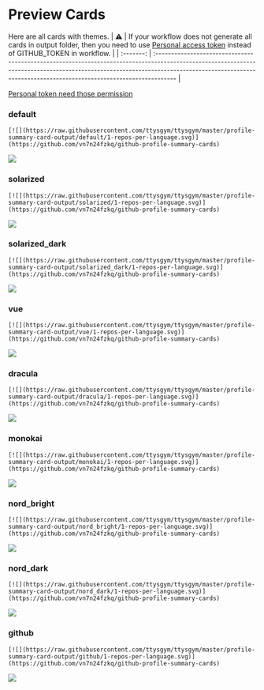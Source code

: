 
# Preview Cards

Here are all cards with themes.
| :warning: | If your workflow does not generate all cards in output folder, then you need to use [Personal access token](https://docs.github.com/en/actions/configuring-and-managing-workflows/creating-and-storing-encrypted-secrets) instead of GITHUB_TOKEN in workflow. |
| :-------: | :------------------------------------------------------------------------------------------------------------------------------------------------------------------------------------------------------------------------------------------------ |

[Personal token need those permission](https://github.com/vn7n24fzkq/github-profile-summary-cards/wiki/Personal-access-token-permissions)


### default


```
[![](https://raw.githubusercontent.com/ttysgym/ttysgym/master/profile-summary-card-output/default/1-repos-per-language.svg)](https://github.com/vn7n24fzkq/github-profile-summary-cards)
```
![](https://raw.githubusercontent.com/ttysgym/ttysgym/master/profile-summary-card-output/default/1-repos-per-language.svg)


### solarized


```
[![](https://raw.githubusercontent.com/ttysgym/ttysgym/master/profile-summary-card-output/solarized/1-repos-per-language.svg)](https://github.com/vn7n24fzkq/github-profile-summary-cards)
```
![](https://raw.githubusercontent.com/ttysgym/ttysgym/master/profile-summary-card-output/solarized/1-repos-per-language.svg)


### solarized_dark


```
[![](https://raw.githubusercontent.com/ttysgym/ttysgym/master/profile-summary-card-output/solarized_dark/1-repos-per-language.svg)](https://github.com/vn7n24fzkq/github-profile-summary-cards)
```
![](https://raw.githubusercontent.com/ttysgym/ttysgym/master/profile-summary-card-output/solarized_dark/1-repos-per-language.svg)


### vue


```
[![](https://raw.githubusercontent.com/ttysgym/ttysgym/master/profile-summary-card-output/vue/1-repos-per-language.svg)](https://github.com/vn7n24fzkq/github-profile-summary-cards)
```
![](https://raw.githubusercontent.com/ttysgym/ttysgym/master/profile-summary-card-output/vue/1-repos-per-language.svg)


### dracula


```
[![](https://raw.githubusercontent.com/ttysgym/ttysgym/master/profile-summary-card-output/dracula/1-repos-per-language.svg)](https://github.com/vn7n24fzkq/github-profile-summary-cards)
```
![](https://raw.githubusercontent.com/ttysgym/ttysgym/master/profile-summary-card-output/dracula/1-repos-per-language.svg)


### monokai


```
[![](https://raw.githubusercontent.com/ttysgym/ttysgym/master/profile-summary-card-output/monokai/1-repos-per-language.svg)](https://github.com/vn7n24fzkq/github-profile-summary-cards)
```
![](https://raw.githubusercontent.com/ttysgym/ttysgym/master/profile-summary-card-output/monokai/1-repos-per-language.svg)


### nord_bright


```
[![](https://raw.githubusercontent.com/ttysgym/ttysgym/master/profile-summary-card-output/nord_bright/1-repos-per-language.svg)](https://github.com/vn7n24fzkq/github-profile-summary-cards)
```
![](https://raw.githubusercontent.com/ttysgym/ttysgym/master/profile-summary-card-output/nord_bright/1-repos-per-language.svg)


### nord_dark


```
[![](https://raw.githubusercontent.com/ttysgym/ttysgym/master/profile-summary-card-output/nord_dark/1-repos-per-language.svg)](https://github.com/vn7n24fzkq/github-profile-summary-cards)
```
![](https://raw.githubusercontent.com/ttysgym/ttysgym/master/profile-summary-card-output/nord_dark/1-repos-per-language.svg)


### github


```
[![](https://raw.githubusercontent.com/ttysgym/ttysgym/master/profile-summary-card-output/github/1-repos-per-language.svg)](https://github.com/vn7n24fzkq/github-profile-summary-cards)
```
![](https://raw.githubusercontent.com/ttysgym/ttysgym/master/profile-summary-card-output/github/1-repos-per-language.svg)

